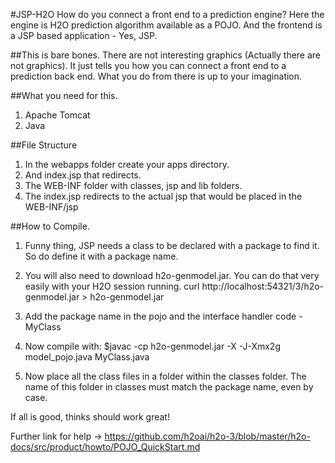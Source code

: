 #JSP-H2O
How do you connect a front end to a prediction engine? 
Here the engine is H2O prediction algorithm available as a POJO.
And the frontend is a JSP based application - Yes, JSP.

##This is bare bones. There are not interesting graphics (Actually there are not graphics). It just tells you how you can connect a front end to a prediction back end. What you do from there is up to your imagination. 

##What you need for this. 

1. Apache Tomcat
2. Java

##File Structure
1. In the webapps folder create your apps directory. 
2. And index.jsp that redirects. 
3. The WEB-INF folder with classes, jsp and lib folders. 
4. The index.jsp redirects to the actual jsp that would be placed in the WEB-INF/jsp 


##How to Compile. 
1. Funny thing, JSP needs a class to be declared with a package to find it. So do define it with a package name. 
2. You will also need to download h2o-genmodel.jar. You can do that very easily with your H2O session running. 
	curl http://localhost:54321/3/h2o-genmodel.jar > h2o-genmodel.jar

3. Add the package name in the pojo and the interface handler code - MyClass
4. Now compile with:
	$javac -cp h2o-genmodel.jar -X	-J-Xmx2g model_pojo.java MyClass.java

5. Now place all the class files in a folder within the classes folder. The name of this folder in classes must match the package name, even by case. 

If all is good, thinks should work great!

Further link for help -> https://github.com/h2oai/h2o-3/blob/master/h2o-docs/src/product/howto/POJO_QuickStart.md
